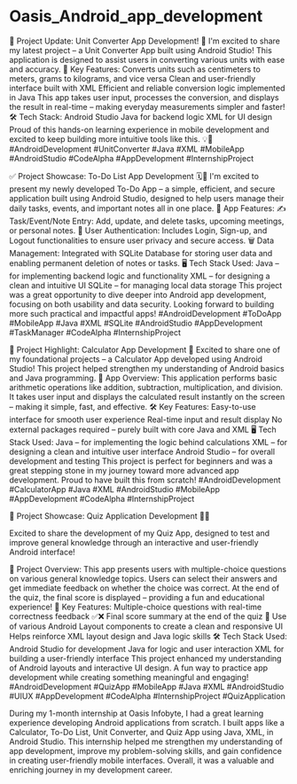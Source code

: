 # Oasis_Android_app_development

🚀 Project Update: Unit Converter App Development! 📱
I'm excited to share my latest project – a Unit Converter App built using Android Studio! This application is designed to assist users in converting various units with ease and accuracy.
🔧 Key Features:
Converts units such as centimeters to meters, grams to kilograms, and vice versa
Clean and user-friendly interface built with XML
Efficient and reliable conversion logic implemented in Java
This app takes user input, processes the conversion, and displays the result in real-time – making everyday measurements simpler and faster!
🛠️ Tech Stack:
Android Studio
Java for backend logic
XML for UI design
Proud of this hands-on learning experience in mobile development and excited to keep building more intuitive tools like this. 💡📲
#AndroidDevelopment #UnitConverter #Java #XML #MobileApp #AndroidStudio #CodeAlpha #AppDevelopment #InternshipProject

✅ Project Showcase: To-Do List App Development 🗓️📱
I'm excited to present my newly developed To-Do App – a simple, efficient, and secure application built using Android Studio, designed to help users manage their daily tasks, events, and important notes all in one place.
📌 App Features:
✍️ Task/Event/Note Entry: Add, update, and delete tasks, upcoming meetings, or personal notes.
🔐 User Authentication: Includes Login, Sign-up, and Logout functionalities to ensure user privacy and secure access.
🗑️ Data Management: Integrated with SQLite Database for storing user data and enabling permanent deletion of notes or tasks.
🖥️ Tech Stack Used:
Java – for implementing backend logic and functionality
XML – for designing a clean and intuitive UI
SQLite – for managing local data storage
This project was a great opportunity to dive deeper into Android app development, focusing on both usability and data security. Looking forward to building more such practical and impactful apps!
#AndroidDevelopment #ToDoApp #MobileApp #Java #XML #SQLite #AndroidStudio #AppDevelopment #TaskManager #CodeAlpha #InternshipProject

🧮 Project Highlight: Calculator App Development 📱
Excited to share one of my foundational projects – a Calculator App developed using Android Studio! This project helped strengthen my understanding of Android basics and Java programming.
📌 App Overview:
This application performs basic arithmetic operations like addition, subtraction, multiplication, and division. It takes user input and displays the calculated result instantly on the screen – making it simple, fast, and effective.
🛠️ Key Features:
Easy-to-use interface for smooth user experience
Real-time input and result display
No external packages required – purely built with core Java and XML
🖥️ Tech Stack Used:
Java – for implementing the logic behind calculations
XML – for designing a clean and intuitive user interface
Android Studio – for overall development and testing
This project is perfect for beginners and was a great stepping stone in my journey toward more advanced app development. Proud to have built this from scratch!
#AndroidDevelopment #CalculatorApp #Java #XML #AndroidStudio #MobileApp #AppDevelopment #CodeAlpha #InternshipProject

🧠 Project Showcase: Quiz Application Development 📱🎯

Excited to share the development of my Quiz App, designed to test and improve general knowledge through an interactive and user-friendly Android interface!

📌 Project Overview:
This app presents users with multiple-choice questions on various general knowledge topics. Users can select their answers and get immediate feedback on whether the choice was correct. At the end of the quiz, the final score is displayed – providing a fun and educational experience!
🎨 Key Features:
Multiple-choice questions with real-time correctness feedback ✅❌
Final score summary at the end of the quiz 🧾
Use of various Android Layout components to create a clean and responsive UI
Helps reinforce XML layout design and Java logic skills
🛠️ Tech Stack Used:
Android Studio for development
Java for logic and user interaction
XML for building a user-friendly interface
This project enhanced my understanding of Android layouts and interactive UI design. A fun way to practice app development while creating something meaningful and engaging!
#AndroidDevelopment #QuizApp #MobileApp #Java #XML #AndroidStudio #UIUX #AppDevelopment #CodeAlpha #InternshipProject #QuizApplication

During my 1-month internship at Oasis Infobyte, I had a great learning experience developing Android applications from scratch. I built apps like a Calculator, To-Do List, Unit Converter, and Quiz App using Java, XML, in Android Studio. This internship helped me strengthen my understanding of app development, improve my problem-solving skills, and gain confidence in creating user-friendly mobile interfaces. Overall, it was a valuable and enriching journey in my development career.

